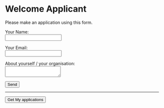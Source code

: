 # Welcome Applicant

Please make an application using this form.

<!-- markdownlint-disable MD033 -->
<style>
  label > input:required::after {
    content: " *";
    color: red;
  }

</style>

<form name="Application" method="POST" data-netlify="true" action="/app-ack">
  <p>
    <label>Your Name:<br/> <input type="text" name="name" required /></label>
  </p>
  <p>
    <label>Your Email:<br/> <input type="email" name="email" required /></label>
  </p>
  <p>
    <label>About yourself / your organisation:<br/> <textarea name="message" required></textarea></label>
  </p>
  <p>
    <button type="submit">Send</button>
  </p>
</form>

<hr>

<form id="getapps" action="/.netlify/functions/read-sheet2" method="GET">
  <p><button type="submit">Get My applications</button></p>
</form>

<pre id="rows"></pre>

<script defer>

async function  callFunctionWithAuth(url) {
  const token = netlifyIdentity.currentUser().token.access_token
  const response = await fetch(url, {
      method: 'GET', // *GET, POST, PUT, DELETE, etc.
      headers: {
        'Authorization': `Bearer ${token}`
        // 'Content-Type': 'application/x-www-form-urlencoded',
      },
      //    body: JSON.stringify(data) // body data type must match "Content-Type" header
    });
  return response.json(); // parses JSON response into native JavaScript objects
}

function sendForm(event, where) {
  event.preventDefault()
  const funct = event.target.action
  callFunctionWithAuth(funct).then(({rows}) => {
    const div = document.querySelector(where)
    const text= rows.map((row)=>row.toString()).join('\r\n\r\n')
    div.textContent=text
  })
}

const form = document.querySelector('#getapps')
form.onsubmit = (e) => sendForm(e, '#rows')

window.addEventListener('load', onLoad, {once: true})
function onLoad() {
  const name = netlifyIdentity.currentUser().user_metadata.full_name
  const nameElem = document.querySelector('input[type="text"]')
  nameElem.value = name

  const email = netlifyIdentity.currentUser().email
  const emailElem = document.querySelector('input[type="email"]')
  emailElem.value = email
}

</script>
